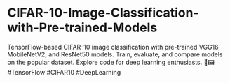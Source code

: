 # CIFAR-10-Image-Classification-with-Pre-trained-Models
TensorFlow-based CIFAR-10 image classification with pre-trained VGG16, MobileNetV2, and ResNet50 models. Train, evaluate, and compare models on the popular dataset. Explore code for deep learning enthusiasts. 🚀🖼️ #TensorFlow #CIFAR10 #DeepLearning
